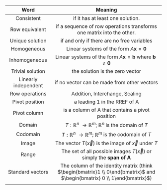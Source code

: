 |           Word          	|                          Meaning                          	|
|:-------------------------:	|:---------------------------------------------------------:	|
|           Consistent          	|if it has at least one solution.|
|       Row equivalent |if a sequence of row operations transforms one matrix into the other.|
| Unique solution | if and only if there are no free variables 	|
| Homogeneous | Linear systems of the form $A\mathbf{x}=\mathbf{0}$ |
| Inhomogeneous | Linear systems of the form $A\mathbf{x}=\mathbf{b}$ where $\mathbf{b} \neq \mathbf{0}$ |
| Trivial solution | the solution is the zero vector |
| Linearly independent | if no vector can be made from other vectors |
| Row operations | Addition, Interchange, Scaling |
| Pivot position | a leading 1 in the RREF of A |
| Pivot column | is a column of A that contains a pivot position |
| Domain | $T: \mathbb{R}^n$ $\rightarrow \mathbb{R}^m$; $\mathbb{R}^n$ is the domain of $T$ |
| Codomain | $T: \mathbb{R}^n$ $\rightarrow \mathbb{R}^m$; $\mathbb{R}^m$ is the codomain of $T$ |
| Image | The vector $T(\vec{x})$ is the image of $\vec{x}$ under $T$ |
| Range | The set of all possible images $T(\vec{x})$ or simply the **span of A** |
|Standard vectors| The column of the identity matrix (think $\begin{bmatrix}1 \\ 0\end{bmatrix}$ and $\begin{bmatrix} 0 \\ 1\end{bmatrix}$)|
|  |  |




